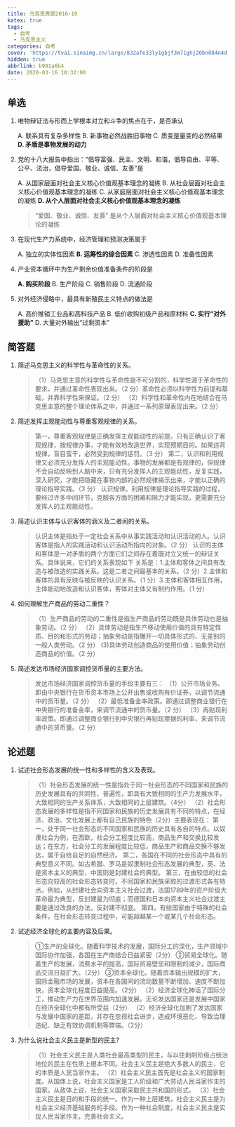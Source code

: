 ```yaml
---
title: 马克思真题2016-10
katex: true
tags:
  - 自考
  - 马克思主义
categories: 自考
cover: 'https://tva1.sinaimg.cn/large/832afe33ly1gbjf3m71ghj20bn084n4d.jpg'
hidden: true
abbrlink: b981a6b4
date: 2020-03-16 10:32:00
---
```


## 单选

1. 唯物辩证法与形而上学根本对立和斗争的焦点在于，是否承认

   A. 联系具有复杂多样性
   B. 新事物必然战胜旧事物
   C. 质变是量变的必然结果
   **D. 矛盾是事物发展的动力**

2. 党的十八大报告中指出：“倡导富强、民主、文明、和谐，倡导自由、平等、公平、法治，倡导爱国、敬业、诚信、友善”是

   A. 从国家层面对社会主义核心价值观基本理念的凝练
   B. 从社会层面对社会主义核心价值观基本理念的凝练
   C. 从家庭层面对社会主义核心价值观基本理念的凝练
   **D. 从个人层面对社会主义核心价值观基本理念的凝练**

   > “爱国、敬业、诚信、友善” 是从个人层面对社会主义核心价值观基本理论的凝练

3. 在现代生产力系统中，经济管理和预测决策属于

   A. 独立的实体性因素
   **B. 运筹性的综合因素** 
   C. 渗透性因素
   D. 准备性因素

4. 产业资本循环中为生产剩余价值准备条件的阶段是

   **A. 购买阶段**
   B. 生产阶段
   C. 销售阶段
   D. 流通阶段

5. 对外经济侵略中，最具有新殖民主义特点的做法是

   A. 高价推销工业品和高科技产品 
   B. 低价收购初级产品和原材料
   **C. 实行“对外援助”** 
   D. 大量对外输出“过剩资本”

## 简答题

1. 简述马克思主义的科学性与革命性的关系。

   > （1）马克思主意的科学性与革命性是不可分割的，科学性源于革命性的要求，并通过革命性表现出来。（2 分）革命性必须以科学性为前提和基础，并靠科学性来保证。（2 分）
   > （2）科学性和革命性内在地结合在马克思主意的整个理论体系之中，并通过一系列原理表现出来。（2 分）

2. 简述发挥主观能动性与尊重客观规律的关系。

   > 第一，尊重客观规律是正确发挥主观能动性的前提。只有正确认识了客观规律，按规律办事，才能有效地改造世界，实现预期目的。如果违背规律，盲目蛮干，必然受到规律的惩罚。（3 分）
   > 第二，认识和利用规律又必须充分发挥人的主观能动性。事物的发展都是有规律的，但规律不会自动反映到人脑中来，只有充分发挥人的主观能动性，反复实践，深入研究，才能把隐藏在事物内部的必然规律揭示出来，才能以正确的理论指导实践。（3 分）
   > 认识规律。利用规律是理论指导实践的过程，要经过许多中间环节，克服各方面的困难和阻力才能实现，更需要充分发挥人的主观能动性。

3. 简述认识主体与认识客体的涵义及二者间的关系。

   > 认识主体是指处于一定社会关系中从事实践活动和认识活动的人。认识客体是指人的实践活动和认识活动所指向的对象。（2 分）
   > 认识的主体和客体是一对矛盾的两个方面它们之间存在着既对立又统一的辩证关系。具体说来，它们的关系表现如下 关系是：1.主体和客体之间具有改造与被改造的实践关系。这是二者之间最基本的关系。（2 分）2.主体和客体的具有反映与被反映的认识关系。（1 分）3.主体和客体相互作用，主体能动地改造和认识客体，客体对主体又有制约作用。（1 分）

4. 如何理解生产商品的劳动二重性？

   > （1）生产商品的劳动的二重性是指生产商品的劳动既是具体劳动也是抽象劳动。（2 分）
   > （2）具体劳动是指生产移动使用价值的具有特定性质、目的和形式的劳动；抽象劳动是指撇开一切具体形式的、无差别的一般人类劳动。（2 分）
   > (3)具体劳动创造商品的使用价值；抽象劳动创造商品的价值。（2 分）

5. 简述发达市场经济国家调控货币量的主要方法。

   > 发达市场经济国家调控货币量的手段主要有三：
   > （1）公开市场业务。即由中央银行在货币资本市场上公开出售或收购有价证券，以调节流通中的货币量。（2 分）
   > （2）最低准备金率政策。即通过调整商业银行在中央银行的准备金率，来调节流通中的货币量。（2 分）
   > （3）再贴现利率政策。即通过调整商业银行到中央银行再贴现票据的利率，来调节流通中的货币量。（2 分）

## 论述题

1. 试述社会形态发展的统一性和多样性的含义及表现。

   > （1）社会形态发展的统一性是指处于同一社会形态的不同国家和民族的历史发展具有的共同性、普遍性，即具有大致相同的生产力发展水平，大致相同的生产关系体系，大致相同的上层建筑。（4分）
   > （2）社会形态发展的多样性是指不同国家和民族的历史发展具有不同的特点，在经济、政治、文化发展上都有自己民族的特色（2分）主要表现在：
   > 第一，处于同一社会形态的不同国家和民族的历史具有各自的特点。以奴隶社会为例，在西欧，社会分工程度比较高，商品生产和交换比较发达；在东方，社会分工的发展程度比较低，商品生产和商品交换不够发达，属于自给自足的自然经济。
   > 第二，各国在不同的社会形态中具有的典型意义不同。如古希腊、罗马是奴隶制社会形态发展的典型，英、法是资本主义的典型，中国则是封建社会的典型。
   > 第三，在由较低的社会形态向较高的社会形态转变时，不同国家和民族采取的过渡形式各有特点。例如，从封建社会向资本主义社会过渡，法国1789年的资产阶级大革命最为典型，反封建最为彻底；而德国和日本向资本主义社会过渡主要是通过改良的办法，反封建不彻底。
   > 第四，有些国家由于特殊的社会条件，在社会形态转变过程中，可能超越某一个或某几个社会形态。

2. 试述经济全球化的主要内容及后果。

   > ①生产的全球化。随着科学技术的发展，国际分工的深化，生产领域中国际协作加强，各国在生产商结合日益紧密（2分）
   > ②贸易全球化。随着生产的发展，消费水平的提高，国际贸易壁垒和限制的减少，国际商品交流日益扩大。（2分）
   > ③资本全球化。随着资本输出规模的扩大，国际金融市场的发展，资本在各国间的流动数量不断增加、速度不断加快，资本全球化程度日益提高。（2分）
   > （2）经济全球化神话了国际分工，推动生产力在世界范围内加速发展。无论发达国家还是发展中国家在经济全球化中都有所受益（2分）
   > （2）经济全球化加剧了发达国家与发展中国家的差距，并存在忽视社会进步，造成环境恶化、导致治理违纪、缺乏有效协调机制等弊端。（2分）

3. 为什么说社会主义民主是新型的民主?

   > （1）社会主义民主是人类社会最高类型的民主，与以往剥削阶级占统治地位的民主在性质上根本不同。社会主义民主是绝大多数人的民主，它的本质是人民当家作主。
   > （2）社会主义民主首先是社会主义的国家制度。从国体上说，社会主义国家是工人阶级和广大劳动人民当家作主的国家。从政体上说，社会主义国家采取民主共和国的形式。
   > （3）社会主义民主是目的和手段的统一。作为一种上层建筑，社会主义民主是为社会主义经济基础服务的手段。作为一种社会制度，社会主义民主是实现人民当家作主，完善社会主义。


